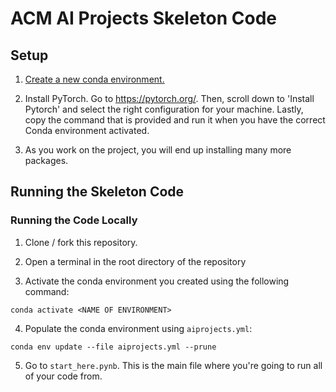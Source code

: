 # ACM AI Projects Skeleton Code

## Setup

1. [Create a new conda environment.](https://shine-molecule-f84.notion.site/Installing-Conda-and-PyTorch-db0e9b20677d46c09508b95ed600dd78)

2. Install PyTorch. Go to https://pytorch.org/. Then, scroll down to 'Install Pytorch' and select the right configuration for your machine. Lastly, copy the command that is provided and run it when you have the correct Conda environment activated.

3. As you work on the project, you will end up installing many more packages.

## Running the Skeleton Code

### Running the Code Locally

1. Clone / fork this repository.

2. Open a terminal in the root directory of the repository

3. Activate the conda environment you created using the following command:
```
conda activate <NAME OF ENVIRONMENT>
```
   
4. Populate the conda environment using `aiprojects.yml`:
```
conda env update --file aiprojects.yml --prune
```

5. Go to `start_here.pynb`. This is the main file where you're going to run all of your code from.
